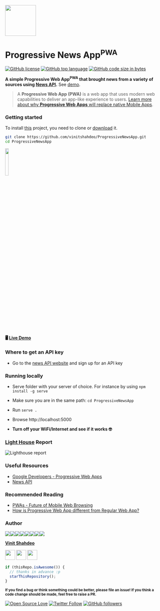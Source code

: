 
<img src="./images/wifi.png" width="100px" height="100px"/>

<h1>Progressive News App<sup>PWA</sup> </h1></a>

[![GitHub license](https://img.shields.io/github/license/vinitshahdeo/ProgressiveNewsApp?logo=github)](https://github.com/vinitshahdeo/ProgressiveNewsApp/blob/master/LICENSE) [![GitHub top language](https://img.shields.io/github/languages/top/vinitshahdeo/ProgressiveNewsApp?logo=javascript)](https://vinitshahdeo.github.io/ProgressiveNewsApp/) [![GitHub code size in bytes](https://img.shields.io/github/languages/code-size/vinitshahdeo/ProgressiveNewsApp?color=yellow&logo=github)](https://github.com/vinitshahdeo/)

**A simple Progressive Web App<sup>PWA</sup> that brought news from a variety of sources using [News API](https://newsapi.org/).** See [demo](https://vinitshahdeo.github.io/ProgressiveNewsApp/). 

> A **Progressive Web App (PWA)** is a web app that uses modern web capabilities to deliver an app-like experience to users. [Learn more about why **Progressive Web Apps** will replace native Mobile Apps](https://www.forbes.com/sites/forbestechcouncil/2018/03/09/why-progressive-web-apps-will-replace-native-mobile-apps/#5cfcb9702112).

### Getting started

To install [this](https://vinitshahdeo.github.io/ProgressiveNewsApp/) project, you need to clone or [download](https://github.com/vinitshahdeo/ProgressiveNewsApp/archive/master.zip) it.

```bash
git clone https://github.com/vinitshahdeo/ProgressiveNewsApp.git
cd ProgressiveNewsApp
```

<a href="https://vinitshahdeo.github.io/ProgressiveNewsApp/"><img src="./images/news.png" width="15%" height="15%"/></a>

#### :desktop_computer: [Live Demo](https://vinitshahdeo.github.io/ProgressiveNewsApp/)

### Where to get an API key

- Go to the [news API website](https://newsapi.org) and sign up for an API key

### Running locally

- Serve folder with your server of choice. For instance by using `npm install -g serve`

- Make sure you are in the same path: `cd ProgressiveNewsApp`

- Run `serve .`

- Browse http://localhost:5000

- **Turn off your WiFi/Internet and see if it works :nerd_face:**


### [Light House](https://developers.google.com/web/tools/lighthouse) Report

![Lighthouse report](./images/light-house.png)

### Useful Resources

- [Google Developers - Progressive Web Apps](https://developers.google.com/web/progressive-web-apps/)
- [News API](https://newsapi.org/)

### Recommended Reading

- [PWAs - Future of Mobile Web Browsing](https://www.wildnettechnologies.com/progressive-web-apps-prime-time-to-change/)
- [How is Progressive Web App different from Regular Web App?](https://www.websitepulse.com/blog/progressive-web-app-different-from-regular-web-app)

### Author

[![](https://sourcerer.io/fame/vinitshahdeo/vinitshahdeo/ProgressiveNewsApp/images/0)](https://sourcerer.io/fame/vinitshahdeo/vinitshahdeo/ProgressiveNewsApp/links/0)[![](https://sourcerer.io/fame/vinitshahdeo/vinitshahdeo/ProgressiveNewsApp/images/1)](https://sourcerer.io/fame/vinitshahdeo/vinitshahdeo/ProgressiveNewsApp/links/1)[![](https://sourcerer.io/fame/vinitshahdeo/vinitshahdeo/ProgressiveNewsApp/images/2)](https://sourcerer.io/fame/vinitshahdeo/vinitshahdeo/ProgressiveNewsApp/links/2)[![](https://sourcerer.io/fame/vinitshahdeo/vinitshahdeo/ProgressiveNewsApp/images/3)](https://sourcerer.io/fame/vinitshahdeo/vinitshahdeo/ProgressiveNewsApp/links/3)[![](https://sourcerer.io/fame/vinitshahdeo/vinitshahdeo/ProgressiveNewsApp/images/4)](https://sourcerer.io/fame/vinitshahdeo/vinitshahdeo/ProgressiveNewsApp/links/4)[![](https://sourcerer.io/fame/vinitshahdeo/vinitshahdeo/ProgressiveNewsApp/images/5)](https://sourcerer.io/fame/vinitshahdeo/vinitshahdeo/ProgressiveNewsApp/links/5)[![](https://sourcerer.io/fame/vinitshahdeo/vinitshahdeo/ProgressiveNewsApp/images/6)](https://sourcerer.io/fame/vinitshahdeo/vinitshahdeo/ProgressiveNewsApp/links/6)[![](https://sourcerer.io/fame/vinitshahdeo/vinitshahdeo/ProgressiveNewsApp/images/7)](https://sourcerer.io/fame/vinitshahdeo/vinitshahdeo/ProgressiveNewsApp/links/7)

**[Vinit Shahdeo](https://www.linkedin.com/in/vinitshahdeo/)**

<a href="https://twitter.com/Vinit_Shahdeo"><img src="images/twitter.png" width="32px" height="32px"></a> <a href="https://www.facebook.com/vinit.shahdeo"><img src="images/facebook.png" width="32px" height="32px"></a> <a href="https://www.linkedin.com/in/vinitshahdeo/"><img src="images/linkedin.png" width="32px" height="32px"></a>


```javascript
if (thisRepo.isAwesome()) {
  // thanks in advance :p
  starThisRepository();
}

```

<sub><strong>If you find a bug or think something could be better, please file an issue! If you think a code change should be made, feel free to raise a PR.</strong></sub>

[![Open Source Love](https://badges.frapsoft.com/os/v2/open-source.svg?v=103)](https://github.com/vinitshahdeo) [![Twitter Follow](https://img.shields.io/twitter/follow/Vinit_Shahdeo?style=social)](https://twitter.com/Vinit_Shahdeo) [![GitHub followers](https://img.shields.io/github/followers/vinitshahdeo.svg?label=follow%20@vinitshahdeo&style=flat&logo=github)](https://github.com/vinitshahdeo/)


